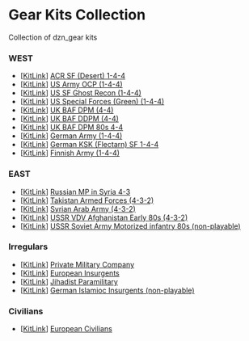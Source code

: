 # Gear Kits Collection
Collection of dzn_gear kits

### WEST
- [[KitLink](https://raw.githubusercontent.com/rempopo/Gear_Kits_Collection/master/West/ACR%20SF%20Desert%201-4-4/Kits%20ACR%20SF%20Desert%201-4-4.sqf)] [ACR SF (Desert) 1-4-4](https://github.com/rempopo/Gear_Kits_Collection/tree/master/West/ACR%20SF%20Desert%201-4-4)
- [[KitLink](https://raw.githubusercontent.com/rempopo/Gear_Kits_Collection/master/West/US%20Army%20OCP%201-4-4/Kits%20US%20Army%20OCP%201-4-4.sqf)] [US Army OCP (1-4-4)](https://github.com/rempopo/Gear_Kits_Collection/tree/master/West/US%20Army%20OCP%201-4-4)
- [[KitLink](https://raw.githubusercontent.com/rempopo/Gear_Kits_Collection/master/West/US%20SF%20Ghost%20Recon%201-4-4/Kits%20US%20SF%20Ghost%20Recon%201-4-4.sqf)] [US SF Ghost Recon (1-4-4)](https://github.com/rempopo/Gear_Kits_Collection/tree/master/West/US%20SF%20Ghost%20Recon%201-4-4)
- [[KitLink](https://raw.githubusercontent.com/rempopo/Gear_Kits_Collection/master/West/US%20SF%20Green%201-4-4/Kits%20US%20SF%20Green%201-4-4.sqf)] [US Special Forces (Green) (1-4-4)](https://github.com/rempopo/Gear_Kits_Collection/tree/master/West/US%20SF%20Green%201-4-4)
- [[KitLink](https://raw.githubusercontent.com/rempopo/Gear_Kits_Collection/master/West/UK%20BAF%20DPM%204-4/Kits%20BAF%20DPM%204-4.sqf)] [UK BAF DPM (4-4)](https://github.com/rempopo/Gear_Kits_Collection/tree/master/West/UK%20BAF%20DPM%204-4)
- [[KitLink](https://raw.githubusercontent.com/rempopo/Gear_Kits_Collection/master/West/UK%20BAF%20DDPM%204-4/Kits%20BAF%20DDPM.sqf)] [UK BAF DDPM (4-4)](https://github.com/rempopo/Gear_Kits_Collection/tree/master/West/UK%20BAF%20DDPM%204-4)
- [[KitLink](https://raw.githubusercontent.com/rempopo/Gear_Kits_Collection/master/West/UK%20BAF%20DPM%2080s%204-4/Kits%20UK%20BAF%20DPM%2080s%204-4.sqf)] [UK BAF DPM 80s 4-4](https://github.com/rempopo/Gear_Kits_Collection/tree/master/West/UK%20BAF%20DPM%2080s%204-4)
- [[KitLink](https://raw.githubusercontent.com/rempopo/Gear_Kits_Collection/master/West/German%20Army%201-4-4/Kits%20Bundeswehr%20Flectarn.sqf)] [German Army (1-4-4)](https://github.com/rempopo/Gear_Kits_Collection/tree/master/West/German%20Army%201-4-4)
- [[KitLink](https://raw.githubusercontent.com/rempopo/Gear_Kits_Collection/master/West/German%20KSK%20SF%201-4-4/Kits%20German%20KSK%20SF%201-4-4.sqf)] [German KSK (Flectarn) SF 1-4-4](https://github.com/rempopo/Gear_Kits_Collection/tree/master/West/German%20KSK%20SF%201-4-4)
- [[KitLink](https://raw.githubusercontent.com/rempopo/Gear_Kits_Collection/master/West/Finnish%20Army%201-4-4/Kits_finnish_snow.sqf)] [Finnish Army (1-4-4)](https://github.com/rempopo/Gear_Kits_Collection/tree/master/West/Finnish%20Army%201-4-4)


### EAST
- [[KitLink](https://raw.githubusercontent.com/rempopo/Gear_Kits_Collection/master/East/Russian%20MP%20in%20Syria%204-3/Kits%20Russian%20MP%20in%20Syria%204-3.sqf)] [Russian MP in Syria 4-3](https://github.com/rempopo/Gear_Kits_Collection/tree/master/East/Russian%20MP%20in%20Syria%204-3)
- [[KitLink](https://raw.githubusercontent.com/rempopo/Gear_Kits_Collection/master/East/Takistan%20Armed%20Forces%204-3-2/Kits%20TAF%204-3-2.sqf)] [Takistan Armed Forces (4-3-2)](https://github.com/rempopo/Gear_Kits_Collection/tree/master/East/Takistan%20Armed%20Forces%204-3-2)
- [[KitLink](https://raw.githubusercontent.com/rempopo/Gear_Kits_Collection/master/East/Syrian%20Arab%20Army/Kits%20Syrian%20Arab%20Army.sqf)] [Syrian Arab Army (4-3-2)](https://github.com/rempopo/Gear_Kits_Collection/tree/master/East/Syrian%20Arab%20Army)
- [[KitLink](https://raw.githubusercontent.com/rempopo/Gear_Kits_Collection/master/East/USSR%20VDV%20Afghanistan%20Early%2080s/Kits%20USSR%20VDV%2080s.sqf)] [USSR VDV Afghanistan Early 80s (4-3-2)](https://github.com/rempopo/Gear_Kits_Collection/tree/master/East/USSR%20VDV%20Afghanistan%20Early%2080s)
- [[KitLink](https://raw.githubusercontent.com/rempopo/Gear_Kits_Collection/master/East/USSR%20SA%20Motorized%20NPC/Kits%20USSR%20SA%20Motorized%20NPC.sqf)] [USSR Soviet Army Motorized infantry 80s (non-playable)  ](https://github.com/rempopo/Gear_Kits_Collection/tree/master/East/USSR%20SA%20Motorized%20NPC)

### Irregulars
- [[KitLink](https://raw.githubusercontent.com/rempopo/Gear_Kits_Collection/master/Irregulars/Private%20Military%20Company/Kits_PMC.sqf)] [Private Military Company](https://github.com/rempopo/Gear_Kits_Collection/tree/master/Irregulars/Private%20Military%20Company)
- [[KitLink](https://raw.githubusercontent.com/rempopo/Gear_Kits_Collection/master/Irregulars/European%20Insurgents/Kits%20European%20Irregulars.sqf)] [European Insurgents](https://github.com/rempopo/Gear_Kits_Collection/tree/master/Irregulars/European%20Insurgents)
- [[KitLink](https://raw.githubusercontent.com/rempopo/Gear_Kits_Collection/master/Irregulars/Jihadist%20Paramilitary/Kits%20Jihadist%20Paramilitary.sqf)] [Jihadist Paramilitary](https://github.com/rempopo/Gear_Kits_Collection/tree/master/Irregulars/Jihadist%20Paramilitary)
- [[KitLink](https://raw.githubusercontent.com/rempopo/Gear_Kits_Collection/master/Irregulars/German%20Islamic%20Insurgents/Kits%20German%20Islamic%20Insurgents.sqf)] [German Islamioc Insurgents (non-playable)](https://github.com/rempopo/Gear_Kits_Collection/tree/master/Irregulars/German%20Islamic%20Insurgents)


### Civilians
- [[KitLink](https://raw.githubusercontent.com/rempopo/Gear_Kits_Collection/master/Civilians/European%20Civilians/Kits%20European%20Civilians.sqf)] [European Civilians](https://github.com/rempopo/Gear_Kits_Collection/tree/master/Civilians/European%20Civilians)
